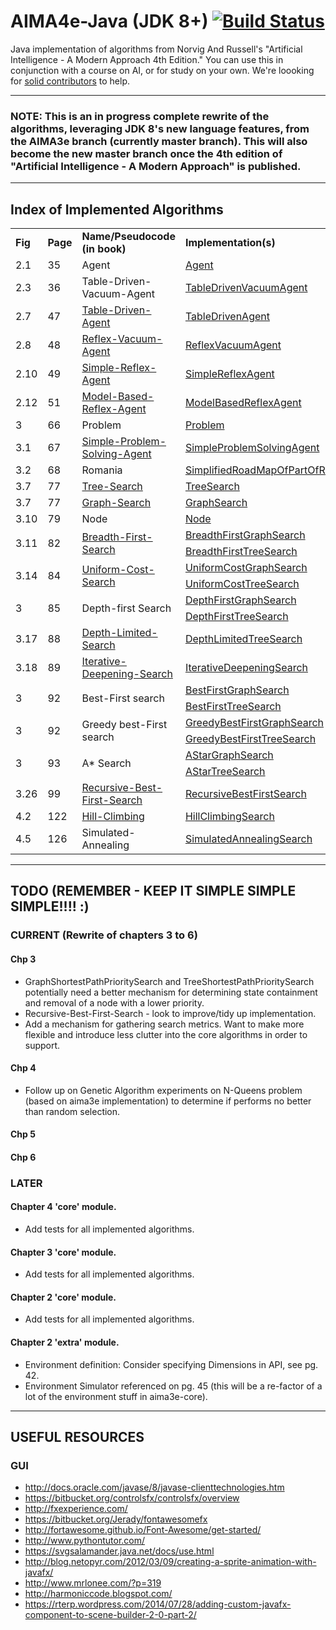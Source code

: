 # AIMA4e-Java (JDK 8+) [![Build Status](https://travis-ci.org/aimacode/aima-java.svg?branch=AIMA4e)](https://travis-ci.org/aimacode/aima-java)
Java implementation of algorithms from Norvig And Russell's "Artificial Intelligence - A Modern Approach 4th Edition." You can use this in conjunction with a course on AI, or for study on your own. We're loooking for [solid contributors](https://github.com/aimacode/aima-java/wiki/AIMAJava-Contributing) to help.

---
### NOTE: This is an in progress complete rewrite of the algorithms, leveraging JDK 8's new language features, from the AIMA3e branch (currently master branch). This will also become the new master branch once the 4th edition of "Artificial Intelligence - A Modern Approach" is published.

---
## Index of Implemented Algorithms
<table style="width:100%">
   <tbody>
   <tr>
       <td><b>Fig</b></td>
       <td><b>Page</b></td>
       <td><b>Name/Pseudocode (in book)</b></td>
       <td><b>Implementation(s)</b></td>
   </tr>
   <tr>
       <td>2.1</td>
       <td>35</td>
       <td>Agent</td>
       <td><a href="https://github.com/aimacode/aima-java/blob/AIMA4e/core/src/main/java/aima/core/agent/api/Agent.java">Agent</a></td>
   </tr>
   <tr>
       <td>2.3</td>
       <td>36</td>
       <td>Table-Driven-Vacuum-Agent</a></td>
       <td><a href="https://github.com/aimacode/aima-java/blob/AIMA4e/core/src/main/java/aima/core/environment/vacuum/agent/TableDrivenVacuumAgent.java">TableDrivenVacuumAgent</a></td>
   </tr>
   <tr>
       <td>2.7</td>
       <td>47</td>
       <td><a href="https://github.com/aimacode/aima-pseudocode/blob/master/Table-Driven-Agent.md">Table-Driven-Agent</a></td>
       <td><a href="https://github.com/aimacode/aima-java/blob/AIMA4e/core/src/main/java/aima/core/agent/basic/TableDrivenAgent.java">TableDrivenAgent</a></td>
   </tr>
   <tr>
       <td>2.8</td>
       <td>48</td>
       <td><a href="https://github.com/aimacode/aima-pseudocode/blob/master/Reflex-Vacuum-Agent.md">Reflex-Vacuum-Agent</a></td>
       <td><a href="https://github.com/aimacode/aima-java/blob/AIMA4e/core/src/main/java/aima/core/environment/vacuum/agent/ReflexVacuumAgent.java">ReflexVacuumAgent</a></td>
   </tr>
   <tr>
       <td>2.10</td>
       <td>49</td>
       <td><a href="https://github.com/aimacode/aima-pseudocode/blob/master/Simple-Reflex-Agent.md">Simple-Reflex-Agent</a></td>
       <td><a href="https://github.com/aimacode/aima-java/blob/AIMA4e/core/src/main/java/aima/core/agent/basic/SimpleReflexAgent.java">SimpleReflexAgent</a></td>
   </tr>
   <tr>
       <td>2.12</td>
       <td>51</td>
       <td><a href="https://github.com/aimacode/aima-pseudocode/blob/master/Model-Based-Reflex-Agent.md">Model-Based-Reflex-Agent</a></td>
       <td><a href="https://github.com/aimacode/aima-java/blob/AIMA4e/core/src/main/java/aima/core/agent/basic/ModelBasedReflexAgent.java">ModelBasedReflexAgent</a></td>
   </tr>
   <tr>
       <td>3</td>
       <td>66</td>
       <td>Problem</td>
       <td><a href="https://github.com/aimacode/aima-java/blob/AIMA4e/core/src/main/java/aima/core/search/api/Problem.java">Problem</a></td>
   </tr>
   <tr>
       <td>3.1</td>
       <td>67</td>
       <td><a href="https://github.com/aimacode/aima-pseudocode/blob/master/Simple-Problem-Solving-Agent.md">Simple-Problem-Solving-Agent</a></td>
       <td><a href="https://github.com/aimacode/aima-java/blob/AIMA4e/core/src/main/java/aima/core/agent/basic/SimpleProblemSolvingAgent.java">SimpleProblemSolvingAgent</a></td>
   </tr>
   <tr>
       <td>3.2</td>
       <td>68</td>
       <td>Romania</td>
       <td><a href="https://github.com/aimacode/aima-java/blob/AIMA4e/core/src/main/java/aima/core/environment/map2d/SimplifiedRoadMapOfPartOfRomania.java">SimplifiedRoadMapOfPartOfRomania</a></td>
   </tr>
   <tr>
       <td>3.7</td>
       <td>77</td>
       <td><a href="https://github.com/aimacode/aima-pseudocode/blob/master/Tree-Search-and-Graph-Search.md">Tree-Search</a></td>
       <td><a href="https://github.com/aimacode/aima-java/blob/AIMA4e/core/src/main/java/aima/core/search/basic/TreeSearch.java">TreeSearch</a></td>
   </tr>
   <tr>
       <td>3.7</td>
       <td>77</td>
       <td><a href="https://github.com/aimacode/aima-pseudocode/blob/master/Tree-Search-and-Graph-Search.md">Graph-Search</a></td>
       <td><a href="https://github.com/aimacode/aima-java/blob/AIMA4e/core/src/main/java/aima/core/search/basic/GraphSearch.java">GraphSearch</a></td>
   </tr>
   <tr>
       <td>3.10</td>
       <td>79</td>
       <td>Node</td>
       <td><a href="https://github.com/aimacode/aima-java/blob/AIMA4e/core/src/main/java/aima/core/search/api/Node.java">Node</a></td>
   </tr>
   <tr>
       <td rowspan="2">3.11</td>
       <td rowspan="2">82</td>
       <td rowspan="2"><a href="https://github.com/aimacode/aima-pseudocode/blob/master/Breadth-First-Search.md">Breadth-First-Search</a></td>
       <td>
           <a href="https://github.com/aimacode/aima-java/blob/AIMA4e/core/src/main/java/aima/core/search/basic/uninformed/BreadthFirstGraphSearch.java">BreadthFirstGraphSearch</a>
       </td>
   </tr>
      <tr>
       <td>
           <a href="https://github.com/aimacode/aima-java/blob/AIMA4e/core/src/main/java/aima/core/search/basic/uninformed/BreadthFirstTreeSearch.java">BreadthFirstTreeSearch</a>
       </td>
   </tr>
   <tr>
       <td rowspan="2">3.14</td>
       <td rowspan="2">84</td>
       <td rowspan="2"><a href="https://github.com/aimacode/aima-pseudocode/blob/master/Uniform-Cost-Search.md">Uniform-Cost-Search</a></td>
       <td>
           <a href="https://github.com/aimacode/aima-java/blob/AIMA4e/core/src/main/java/aima/core/search/basic/uninformed/UniformCostGraphSearch.java">UniformCostGraphSearch</a>
       </td>
   </tr>
      <tr>
       <td>
           <a href="https://github.com/aimacode/aima-java/blob/AIMA4e/core/src/main/java/aima/core/search/basic/uninformed/UniformCostTreeSearch.java">UniformCostTreeSearch</a>
       </td>
   </tr>
   <tr>
       <td rowspan="2">3</td>
       <td rowspan="2">85</td>
       <td rowspan="2">Depth-first Search</td>
       <td>
           <a href="https://github.com/aimacode/aima-java/blob/AIMA4e/core/src/main/java/aima/core/search/basic/uninformed/DepthFirstGraphSearch.java">DepthFirstGraphSearch</a>
       </td>
   </tr>
   <tr>
       <td>
           <a href="https://github.com/aimacode/aima-java/blob/AIMA4e/core/src/main/java/aima/core/search/basic/uninformed/DepthFirstTreeSearch.java">DepthFirstTreeSearch</a>
       </td>
   </tr>
   <tr>
       <td>3.17</td>
       <td>88</td>
       <td><a href="https://github.com/aimacode/aima-pseudocode/blob/master/Depth-Limited-Search.md">Depth-Limited-Search</a></td>
       <td><a href="https://github.com/aimacode/aima-java/blob/AIMA4e/core/src/main/java/aima/core/search/basic/uninformed/DepthLimitedTreeSearch.java">DepthLimitedTreeSearch</a></td>
   </tr>
   <tr>
       <td>3.18</td>
       <td>89</td>
       <td><a href="https://github.com/aimacode/aima-pseudocode/blob/master/Iterative-Deepening-Search.md">Iterative-Deepening-Search</a></td>
       <td><a href="https://github.com/aimacode/aima-java/blob/AIMA4e/core/src/main/java/aima/core/search/basic/uninformed/IterativeDeepeningSearch.java">IterativeDeepeningSearch</a></td>
   </tr>
   <tr>
       <td rowspan="2">3</td>
       <td rowspan="2">92</td>
       <td rowspan="2">Best-First search</td>
       <td>
           <a href="https://github.com/aimacode/aima-java/blob/AIMA4e/core/src/main/java/aima/core/search/basic/informed/BestFirstGraphSearch.java">BestFirstGraphSearch</a>
       </td>
   </tr>
   <tr>
       <td>
           <a href="https://github.com/aimacode/aima-java/blob/AIMA4e/core/src/main/java/aima/core/search/basic/informed/BestFirstTreeSearch.java">BestFirstTreeSearch</a>
       </td>
   </tr>
   <tr>
       <td rowspan="2">3</td>
       <td rowspan="2">92</td>
       <td rowspan="2">Greedy best-First search</td>
       <td>
           <a href="https://github.com/aimacode/aima-java/blob/AIMA4e/core/src/main/java/aima/core/search/basic/informed/GreedyBestFirstGraphSearch.java">GreedyBestFirstGraphSearch</a>
       </td>
   </tr>
   <tr>
       <td>
           <a href="https://github.com/aimacode/aima-java/blob/AIMA4e/core/src/main/java/aima/core/search/basic/informed/GreedyBestFirstTreeSearch.java">GreedyBestFirstTreeSearch</a>
       </td>
   </tr>
   <tr>
       <td rowspan="2">3</td>
       <td rowspan="2">93</td>
       <td rowspan="2">A* Search</td>
       <td>
           <a href="https://github.com/aimacode/aima-java/blob/AIMA4e/core/src/main/java/aima/core/search/basic/informed/AStarGraphSearch.java">AStarGraphSearch</a>
       </td>
   </tr>
   <tr>
       <td>
           <a href="https://github.com/aimacode/aima-java/blob/AIMA4e/core/src/main/java/aima/core/search/basic/informed/AStarTreeSearch.java">AStarTreeSearch</a>
       </td>
   </tr>   
   <tr>
       <td>3.26</td>
       <td>99</td>
       <td><a href="https://github.com/aimacode/aima-pseudocode/blob/master/Recursive-Best-First-Search.md">Recursive-Best-First-Search</a></td>
       <td><a href="https://github.com/aimacode/aima-java/blob/AIMA4e/core/src/main/java/aima/core/search/basic/informed/RecursiveBestFirstSearch.java">RecursiveBestFirstSearch</a></td>
   </tr>
   <tr>
       <td>4.2</td>
       <td>122</td>
       <td><a href="https://github.com/aimacode/aima-pseudocode/blob/master/Hill-Climbing.md">Hill-Climbing</a></td>
       <td><a href="https://github.com/aimacode/aima-java/blob/AIMA4e/core/src/main/java/aima/core/search/basic/local/HillClimbingSearch.java">HillClimbingSearch</a></td>
   </tr>
   <tr>
       <td>4.5</td>
       <td>126</td>
       <td>Simulated-Annealing</td>
       <td><a href="https://github.com/aimacode/aima-java/blob/AIMA4e/core/src/main/java/aima/core/search/basic/local/SimulatedAnnealingSearch.java">SimulatedAnnealingSearch</a></td>
   </tr>   
   </tbody>
</table>

---
## TODO (REMEMBER - KEEP IT SIMPLE SIMPLE SIMPLE!!!! :)
### CURRENT (Rewrite of chapters 3 to 6) 
#### Chp 3 
* GraphShortestPathPrioritySearch and TreeShortestPathPrioritySearch potentially 
  need a better mechanism for determining state containment and removal of a node 
  with a lower priority.
* Recursive-Best-First-Search - look to improve/tidy up implementation.
* Add a mechanism for gathering search metrics. Want to make more flexible and introduce less clutter into the core algorithms in order to support.

#### Chp 4
* Follow up on Genetic Algorithm experiments on N-Queens problem (based on aima3e implementation) to determine if performs no better than random selection.

#### Chp 5

#### Chp 6

### LATER

#### Chapter 4 'core' module.
* Add tests for all implemented algorithms.

#### Chapter 3 'core' module.
* Add tests for all implemented algorithms.

#### Chapter 2 'core' module.
* Add tests for all implemented algorithms.

#### Chapter 2 'extra' module.
* Environment definition: Consider specifying Dimensions in API, see pg. 42.
* Environment Simulator referenced on pg. 45 (this will be a re-factor of a lot of the environment stuff in aima3e-core).

---

## USEFUL RESOURCES
### GUI
* http://docs.oracle.com/javase/8/javase-clienttechnologies.htm
* https://bitbucket.org/controlsfx/controlsfx/overview
* http://fxexperience.com/
* https://bitbucket.org/Jerady/fontawesomefx
* http://fortawesome.github.io/Font-Awesome/get-started/
* http://www.pythontutor.com/
* https://svgsalamander.java.net/docs/use.html
* http://blog.netopyr.com/2012/03/09/creating-a-sprite-animation-with-javafx/
* http://www.mrlonee.com/?p=319
* http://harmoniccode.blogspot.com/
* https://rterp.wordpress.com/2014/07/28/adding-custom-javafx-component-to-scene-builder-2-0-part-2/


